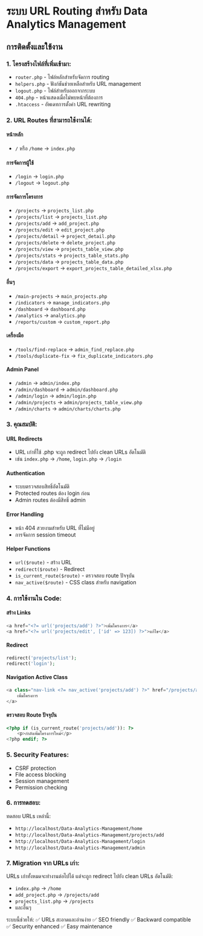 # ระบบ URL Routing สำหรับ Data Analytics Management

## การติดตั้งและใช้งาน

### 1. โครงสร้างไฟล์ที่เพิ่มเข้ามา:
- `router.php` - ไฟล์หลักสำหรับจัดการ routing
- `helpers.php` - ฟังก์ชันช่วยเหลือสำหรับ URL management
- `logout.php` - ไฟล์สำหรับออกจากระบบ
- `404.php` - หน้าแสดงเมื่อไม่พบหน้าที่ต้องการ
- `.htaccess` - อัพเดทการตั้งค่า URL rewriting

### 2. URL Routes ที่สามารถใช้งานได้:

#### หน้าหลัก
- `/` หรือ `/home` → `index.php`

#### การจัดการผู้ใช้
- `/login` → `login.php`
- `/logout` → `logout.php`

#### การจัดการโครงการ
- `/projects` → `projects_list.php`
- `/projects/list` → `projects_list.php`
- `/projects/add` → `add_project.php`
- `/projects/edit` → `edit_project.php`
- `/projects/detail` → `project_detail.php`
- `/projects/delete` → `delete_project.php`
- `/projects/view` → `projects_table_view.php`
- `/projects/stats` → `projects_table_stats.php`
- `/projects/data` → `projects_table_data.php`
- `/projects/export` → `export_projects_table_detailed_xlsx.php`

#### อื่นๆ
- `/main-projects` → `main_projects.php`
- `/indicators` → `manage_indicators.php`
- `/dashboard` → `dashboard.php`
- `/analytics` → `analytics.php`
- `/reports/custom` → `custom_report.php`

#### เครื่องมือ
- `/tools/find-replace` → `admin_find_replace.php`
- `/tools/duplicate-fix` → `fix_duplicate_indicators.php`

#### Admin Panel
- `/admin` → `admin/index.php`
- `/admin/dashboard` → `admin/dashboard.php`
- `/admin/login` → `admin/login.php`
- `/admin/projects` → `admin/projects_table_view.php`
- `/admin/charts` → `admin/charts/charts.php`

### 3. คุณสมบัติ:

#### URL Redirects
- URL เก่าที่ใช้ .php จะถูก redirect ไปยัง clean URLs อัตโนมัติ
- เช่น `index.php` → `/home`, `login.php` → `/login`

#### Authentication
- ระบบตรวจสอบสิทธิ์อัตโนมัติ
- Protected routes ต้อง login ก่อน
- Admin routes ต้องมีสิทธิ์ admin

#### Error Handling
- หน้า 404 สวยงามสำหรับ URL ที่ไม่มีอยู่
- การจัดการ session timeout

#### Helper Functions
- `url($route)` - สร้าง URL
- `redirect($route)` - Redirect
- `is_current_route($route)` - ตรวจสอบ route ปัจจุบัน
- `nav_active($route)` - CSS class สำหรับ navigation

### 4. การใช้งานใน Code:

#### สร้าง Links
```php
<a href="<?= url('projects/add') ?>">เพิ่มโครงการ</a>
<a href="<?= url('projects/edit', ['id' => 123]) ?>">แก้ไข</a>
```

#### Redirect
```php
redirect('projects/list');
redirect('login');
```

#### Navigation Active Class
```php
<a class="nav-link <?= nav_active('projects/add') ?>" href="/projects/add">
    เพิ่มโครงการ
</a>
```

#### ตรวจสอบ Route ปัจจุบัน
```php
<?php if (is_current_route('projects/add')): ?>
    <p>กำลังเพิ่มโครงการใหม่</p>
<?php endif; ?>
```

### 5. Security Features:
- CSRF protection
- File access blocking
- Session management
- Permission checking

### 6. การทดสอบ:
ทดสอบ URLs เหล่านี้:
- `http://localhost/Data-Analytics-Management/home`
- `http://localhost/Data-Analytics-Management/projects/add`
- `http://localhost/Data-Analytics-Management/login`
- `http://localhost/Data-Analytics-Management/admin`

### 7. Migration จาก URLs เก่า:
URLs เก่าทั้งหมดจะทำงานต่อไปได้ แต่จะถูก redirect ไปยัง clean URLs อัตโนมัติ:
- `index.php` → `/home`
- `add_project.php` → `/projects/add`
- `projects_list.php` → `/projects`
- และอื่นๆ

ระบบนี้ช่วยให้:
✅ URLs สะอาดและอ่านง่าย
✅ SEO friendly
✅ Backward compatible
✅ Security enhanced
✅ Easy maintenance
